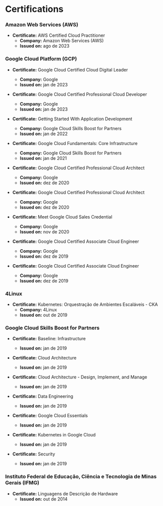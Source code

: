 # Certifications

### Amazon Web Services (AWS)

- **Certificate:** AWS Certified Cloud Practitioner
  - **Company:** Amazon Web Services (AWS)
  - **Issued on:** ago de 2023

### Google Cloud Platform (GCP)

- **Certificate:** Google Cloud Certified Cloud Digital Leader
  - **Company:** Google
  - **Issued on:** jan de 2023

- **Certificate:** Google Cloud Certified Professional Cloud Developer
  - **Company:** Google
  - **Issued on:** jan de 2023

- **Certificate:** Getting Started With Application Development
  - **Company:** Google Cloud Skills Boost for Partners
  - **Issued on:** jan de 2022

- **Certificate:** Google Cloud Fundamentals: Core Infrastructure
  - **Company:** Google Cloud Skills Boost for Partners
  - **Issued on:** jan de 2021

- **Certificate:** Google Cloud Certified Professional Cloud Architect
  - **Company:** Google
  - **Issued on:** dez de 2020

- **Certificate:** Google Cloud Certified Professional Cloud Architect
  - **Company:** Google
  - **Issued on:** dez de 2020

- **Certificate:** Meet Google Cloud Sales Credential
  - **Company:** Google
  - **Issued on:** nov de 2020

- **Certificate:** Google Cloud Certified Associate Cloud Engineer
  - **Company:** Google
  - **Issued on:** dez de 2019

- **Certificate:** Google Cloud Certified Associate Cloud Engineer
  - **Company:** Google
  - **Issued on:** dez de 2019

### 4Linux

- **Certificate:** Kubernetes: Orquestração de Ambientes Escaláveis - CKA
  - **Company:** 4Linux
  - **Issued on:** out de 2019

### Google Cloud Skills Boost for Partners

- **Certificate:** Baseline: Infrastructure
  - **Issued on:** jan de 2019

- **Certificate:** Cloud Architecture
  - **Issued on:** jan de 2019

- **Certificate:** Cloud Architecture - Design, Implement, and Manage
  - **Issued on:** jan de 2019

- **Certificate:** Data Engineering
  - **Issued on:** jan de 2019

- **Certificate:** Google Cloud Essentials
  - **Issued on:** jan de 2019

- **Certificate:** Kubernetes in Google Cloud
  - **Issued on:** jan de 2019

- **Certificate:** Security
  - **Issued on:** jan de 2019

### Instituto Federal de Educação, Ciência e Tecnologia de Minas Gerais (IFMG)

- **Certificate:** Linguagens de Descrição de Hardware
  - **Issued on:** out de 2014
